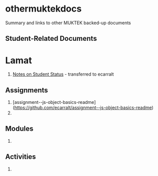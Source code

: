 # othermuktekdocs
Summary and links to other MUKTEK backed-up documents


## Student-Related Documents
# Lamat

1. [Notes on Student Status](https://github.com/ecarralt/lamat2018-student-notes) - transferred to ecarralt


## Assignments 
1. [assignment--js-object-basics-readme] (https://github.com/ecarralt/assignment--js-object-basics-readme)
2. 


## Modules
1. 


## Activities
1. 
